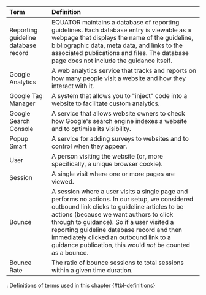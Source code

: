 | **Term**                            | **Definition**                                                                                                                                                                                                                                                                                                                                                                                 |
|:------------------|:----------------------------------------------------|
| Reporting guideline database record | EQUATOR maintains a database of reporting guidelines. Each database entry is viewable as a webpage that displays the name of the guideline, bibliographic data, meta data, and links to the associated publications and files. The database page does not include the guidance itself.                                                                                                         |
| Google Analytics                    | A web analytics service that tracks and reports on how many people visit a website and how they interact with it.                                                                                                                                                                                                                                                                              |
| Google Tag Manager                  | A system that allows you to "inject" code into a website to facilitate custom analytics.                                                                                                                                                                                                                                                                                                       |
| Google Search Console               | A service that allows website owners to check how Google's search engine indexes a website and to optimise its visibility.                                                                                                                                                                                                                                                                     |
| Popup Smart                         | A service for adding surveys to websites and to control when they appear.                                                                                                                                                                                                                                                                                                                      |
| User                                | A person visiting the website (or, more specifically, a unique browser cookie).                                                                                                                                                                                                                                                                                                                |
| Session                             | A single visit where one or more pages are viewed.                                                                                                                                                                                                                                                                                                                                             |
| Bounce                              | A session where a user visits a single page and performs no actions. In our setup, we considered outbound link clicks to guideline articles to be actions (because we want authors to click through to guidance). So if a user visited a reporting guideline database record and then immediately clicked an outbound link to a guidance publication, this would *not* be counted as a bounce. |
| Bounce Rate                         | The ratio of bounce sessions to total sessions within a given time duration.                                                                                                                                                                                                                                                                                                                   |

: Definitions of terms used in this chapter {#tbl-definitions}